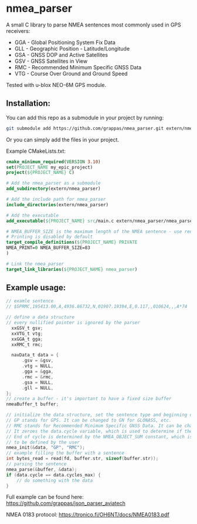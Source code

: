 nmea_parser
===========

A small C library to parse NMEA sentences most commonly used in GPS receivers:

- GGA - Global Positioning System Fix Data
- GLL - Geographic Position - Latitude/Longitude
- GSA - GNSS DOP and Active Satellites
- GSV - GNSS Satellites in View
- RMC - Recommended Minimum Specific GNSS Data
- VTG - Course Over Ground and Ground Speed

Tested with u-blox NEO-6M GPS module.

Installation:
-------------
You can add this repo as a submodule in your project by running:
```sh
git submodule add https://github.com/grappas/nmea_parser.git extern/nmea_parser
```
Or you can simply add the files in your project.

Example CMakeLists.txt:
```cmake
cmake_minimum_required(VERSION 3.10)
set(PROJECT_NAME my_epic_project)
project(${PROJECT_NAME} C)

# Add the nmea_parser as a submodule
add_subdirectory(extern/nmea_parser)

# Add the include path for nmea_parser
include_directories(extern/nmea_parser)

# Add the executable
add_executable(${PROJECT_NAME} src/main.c extern/nmea_parser/nmea_parser.c)

# NMEA_BUFFER_SIZE is the maximum length of the NMEA sentence - use redefinition with caution
# Printing is disabled by default
target_compile_definitions(${PROJECT_NAME} PRIVATE
NMEA_PRINT=0 NMEA_BUFFER_SIZE=83
)

# Link the nmea_parser
target_link_libraries(${PROJECT_NAME} nmea_parser)
```
Example usage:
--------------
```c
// examle sentence
// $GPRMC,195413.00,A,4936.86732,N,01907.19394,E,0.117,,010624,,,A*74

// define a data structure
// every nullified pointer is ignored by the parser
  xxGSV_t gsv;
  xxVTG_t vtg;
  xxGGA_t gga;
  xxRMC_t rmc;

  navData_t data = {
      .gsv = &gsv,
      .vtg = NULL,
      .gga = &gga,
      .rmc = &rmc,
      .gsa = NULL,
      .gll = NULL,
};
// create a buffer - it's important to have a fixed size buffer
nmeaBuffer_t buffer;

// initialize the data structure, set the sentence type and beginning of the parsing cycle
// GP stands for GPS. It can be changed to GN for GLONASS, etc.
// RMC stands for Recommended Minimum Specific GNSS Data. It can be changed to GGA, GLL, etc.
// It zeroes the data.cycle variable, which is used to determine if the struct if fully populated in current cycle.
// End of cycle is determined by the NMEA_OBJECT_SUM constant, which is the number of fields in the navData_t.
// to be defined by the user
nmea_init(&data, "GP", "RMC");
// example filling the buffer with a sentence
int bytes_read = read(fd, buffer.str, sizeof(buffer.str));
// parsing the sentence
nmea_parse(&buffer, &data);
if (data.cycle == data.cycles_max) {
    // do something with the data
}
```
Full example can be found here: https://github.com/grappas/json_parser_aviatech

NMEA 0183 protocol: https://tronico.fi/OH6NT/docs/NMEA0183.pdf
